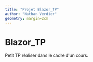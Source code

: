 ```yaml
---
title: "Projet Blazor_TP"
author: "Nathan Verdier"
geometry: margin=2cm
---
```


# Blazor_TP

Petit TP réaliser dans le cadre d'un cours.
